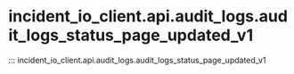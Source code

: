 # incident_io_client.api.audit_logs.audit_logs_status_page_updated_v1

::: incident_io_client.api.audit_logs.audit_logs_status_page_updated_v1